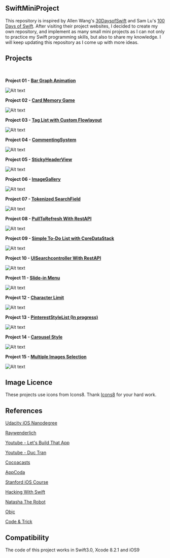 ## SwiftMiniProject

This repository is inspired by Allen Wang's [30DaysofSwift](https://github.com/allenwong/30DaysofSwift/blob/master/README.md) and Sam Lu's [100 Days of Swift](http://samvlu.com/). After visiting their project websites, I decided to create my own repository, and implement as many small mini projects as I can not only to practice my Swift programming skills, but also to share my knowledge. I will keep updating this repository as I come up with more ideas.

## Projects 
<br /> 

**Project 01 - [Bar Graph Animation](https://github.com/woogii/SwiftMiniProject/tree/master/Project01_BarGraphAnimation)**
<br />
 
![Alt text](GIFs/BarGraphAnimation.gif)

**Project 02 - [Card Memory Game](https://github.com/woogii/SwiftMiniProject/tree/master/Project02_CardMemoryGame)**
<br />

![Alt text](GIFs/CardMemoryGameDemo.gif)

**Project 03 - [Tag List with Custom Flowlayout](https://github.com/woogii/SwiftMiniProject/tree/master/Project03_TagListCollectionViewCell)**
<br />

![Alt text](GIFs/TagListWithCustomFlowLayout.gif)

**Project 04 - [CommentingSystem](https://github.com/woogii/SwiftMiniProject/tree/master/Project04_CommentSystem)**
<br />

![Alt text](GIFs/CommentingSystemDemo.gif)

**Project 05 - [StickyHeaderView](https://github.com/woogii/SwiftMiniProject/tree/master/Project05_StickyHeaderView)**
<br />

![Alt text](GIFs/StickyHeaderDemo.gif)

**Project 06 - [ImageGallery](https://github.com/woogii/SwiftMiniProject/tree/master/Project06_ImageGallery)**
<br />

![Alt text](GIFs/ImageGallery2.gif)

**Project 07 - [Tokenized SearchField](https://github.com/woogii/SwiftMiniProject/tree/master/Project07_TokenizedSearchField)**
<br />

![Alt text](GIFs/SearchUIWithCustomTitleView.gif)

**Project 08 - [PullToRefresh With RestAPI](https://github.com/woogii/SwiftMiniProject/tree/master/Project08_PullToRefresh)**
<br />

![Alt text](GIFs/PullToRefresh.gif)

**Project 09 - [Simple To-Do List with CoreDataStack](https://github.com/woogii/SwiftMiniProject/tree/master/Project09_ToDoList)**
<br />

![Alt text](GIFs/ToDoList.gif)

**Project 10 - [UISearchcontroller With RestAPI](https://github.com/woogii/SwiftMiniProject/tree/master/Project10_SearchWithRestAPI)**
<br />

![Alt text](GIFs/SearchcontrollerWithRestAPI.gif)

**Project 11 - [Slide-in Menu](https://github.com/woogii/SwiftMiniProject/tree/master/Project11_SlideInMenu)**
<br />

![Alt text](GIFs/SlideInMenu.gif)

**Project 12 - [Character Limit](https://github.com/woogii/SwiftMiniProject/tree/master/Project12_CharacterLimit)**
<br />

![Alt text](GIFs/CharacterLimit.gif)

**Project 13 - [PinterestStyleList (In progress)](https://github.com/woogii/SwiftMiniProject/tree/master/Project13_PinterestStyleList)**
<br />

![Alt text](GIFs/PinterestStyleList.gif)

**Project 14 - [Carousel Style](https://github.com/woogii/SwiftMiniProject/tree/master/Project14_Carousel)**
<br />

![Alt text](GIFs/Carousel.gif)

**Project 15 - [Multiple Images Selection](https://github.com/woogii/SwiftMiniProject/tree/master/Project15_MultipleImageSelection)**
<br />

![Alt text](GIFs/MultipleImageSelection.gif)

## Image Licence 

These projects use icons from Icons8. Thank [Icons8](https://icons8.com/) for your hard work. 

## References 

[Udacity iOS Nanodegree](https://www.udacity.com/course/ios-developer-nanodegree--nd003)

[Raywenderlich](https://www.raywenderlich.com/)

[Youtube - Let's Build That App](https://www.youtube.com/channel/UCuP2vJ6kRutQBfRmdcI92mA)

[Youtube - Duc Tran](https://www.youtube.com/channel/UCvPFGq6luCqAVGiFpzTvkIA)

[Cocoacasts](https://cocoacasts.com/)

[AppCoda](https://www.appcoda.com/)

[Stanford iOS Course](https://itunes.apple.com/us/course/developing-ios-10-apps-with-swift/id1198467120)

[Hacking With Swift](https://www.hackingwithswift.com/)

[Natasha The Robot](https://www.natashatherobot.com/)

[Objc](https://www.objc.io/)

[Code & Trick](https://codentrick.com/create-a-tag-flow-layout-with-uicollectionview/)

## Compatibility 
The code of this project works in Swift3.0, Xcode 8.2.1 and iOS9 
